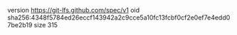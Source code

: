 version https://git-lfs.github.com/spec/v1
oid sha256:4348f5784ed26eccf143942a2c9cce5a10fc13fcbf0cf2e0ef7e4edd07be2b19
size 315
